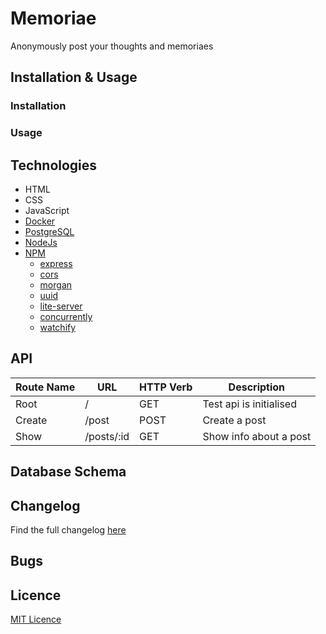 # Memoriae

Anonymously post your thoughts and memoriaes

## Installation & Usage

### Installation

### Usage

## Technologies

- HTML
- CSS
- JavaScript
- [Docker](https://www.docker.com/)
- [PostgreSQL](https://www.postgresql.org/)
- [NodeJs](https://nodejs.org/en/)
- [NPM](https://www.npmjs.com/)
  - [express](https://www.npmjs.com/package/express)
  - [cors](https://www.npmjs.com/package/cors)
  - [morgan](https://www.npmjs.com/package/morgan)
  - [uuid](https://www.npmjs.com/package/uuid)
  - [lite-server](https://www.npmjs.com/package/lite-server)
  - [concurrently](https://www.npmjs.com/package/concurrently)
  - [watchify](https://www.npmjs.com/package/watchify)

## API

| Route Name | URL        | HTTP Verb | Description             |
| ---------- | ---------- | --------- | ----------------------- |
| Root       | /          | GET       | Test api is initialised |
| Create     | /post      | POST      | Create a post           |
| Show       | /posts/:id | GET       | Show info about a post  |

## Database Schema

<!-- ![Database Schema](./readme_assets/db_schema.jpg) -->

## Changelog

Find the full changelog [here](./changelog.md)

## Bugs

## Licence

[MIT Licence](https://opensource.org/licenses/mit-license.php)

